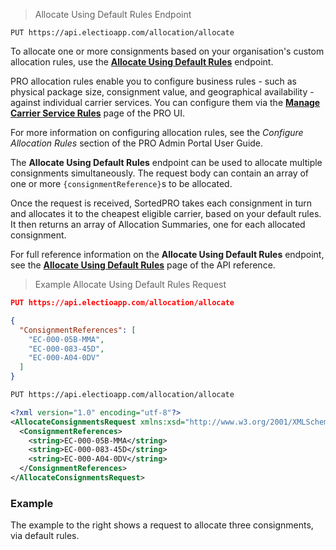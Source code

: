 > Allocate Using Default Rules Endpoint
```
PUT https://api.electioapp.com/allocation/allocate
```
To allocate one or more consignments based on your organisation's custom allocation rules, use the **[Allocate Using Default Rules](https://docs.electioapp.com/#/api/AllocateUsingDefaultRules)** endpoint.

<aside class="info">
  PRO allocation rules enable you to configure business rules - such as physical package size, consignment value, and geographical availability - against individual carrier services. You can configure them via the <a href="https://www.electioapp.com/Configuration/EditCarrierService/acceptanceTestCarrier_f8fe"><strong>Manage Carrier Service Rules</strong></a> page of the PRO UI. 
  
  For more information on configuring allocation rules, see the _Configure Allocation Rules_ section of the PRO Admin Portal User Guide.
</aside>

The **Allocate Using Default Rules** endpoint can be used to allocate multiple consignments simultaneously. The request body can contain an array of one or more `{consignmentReference}`s to be allocated. 

Once the request is received, SortedPRO takes each consignment in turn and allocates it to the cheapest eligible carrier, based on your default rules. It then returns an array of Allocation Summaries, one for each allocated consignment. 

<aside class="note">
  For full reference information on the <strong>Allocate Using Default Rules</strong> endpoint, see the <strong><a href="https://docs.electioapp.com/#/api/AllocateUsingDefaultRules">Allocate Using Default Rules</a></strong> page of the API reference. 
</aside>

> Example Allocate Using Default Rules Request
```json
PUT https://api.electioapp.com/allocation/allocate

{
  "ConsignmentReferences": [
    "EC-000-05B-MMA",
    "EC-000-083-45D",
    "EC-000-A04-0DV"
  ]
}
```
```xml
PUT https://api.electioapp.com/allocation/allocate

<?xml version="1.0" encoding="utf-8"?>
<AllocateConsignmentsRequest xmlns:xsd="http://www.w3.org/2001/XMLSchema" xmlns:xsi="http://www.w3.org/2001/XMLSchema-instance" xmlns="http://electioapp.com/schemas/v1.1/MPD.Electio.SDK.DataTypes.Consignments">
  <ConsignmentReferences>
    <string>EC-000-05B-MMA</string>
    <string>EC-000-083-45D</string>
    <string>EC-000-A04-0DV</string>
  </ConsignmentReferences>
</AllocateConsignmentsRequest>
```

### Example

The example to the right shows a request to allocate three consignments, via default rules. 